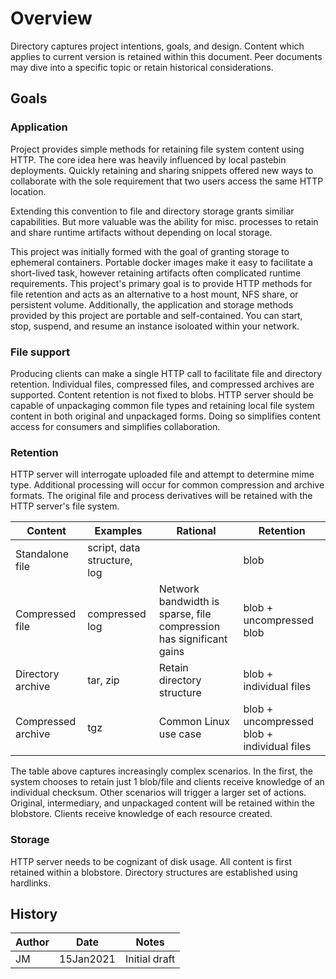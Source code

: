 # Overview

Directory captures project intentions, goals, and design.  Content which applies to current version is retained within this document.  Peer documents may dive into a specific topic or retain historical considerations.

## Goals

### Application 

Project provides simple methods for retaining file system content using HTTP.  The core idea here was heavily influenced by local pastebin deployments.  Quickly retaining and sharing snippets offered new ways to collaborate with the sole requirement that two users access the same HTTP location.  

Extending this convention to file and directory storage grants similiar  capabilities.  But more valuable was the ability for misc. processes to retain and share runtime artifacts without depending on local storage.  

This project was initially formed with the goal of granting storage to ephemeral containers.  Portable docker images make it easy to facilitate a short-lived task, however retaining artifacts often complicated runtime requirements.  This project's primary goal is to provide HTTP methods for file retention and acts as an alternative to a host mount, NFS share, or persistent volume.  Additionally, the application and storage methods provided by this project are portable and self-contained.  You can start, stop, suspend, and resume an instance isoloated within your network.

### File support

Producing clients can make a single HTTP call to facilitate file and directory retention.  Individual files, compressed files, and compressed archives are supported.  Content retention is not fixed to blobs.  HTTP server should be capable of unpackaging common file types and retaining local file system content in both original and unpackaged forms.  Doing so simplifies content access for consumers and simplifies collaboration.

### Retention

HTTP server will interrogate uploaded file and attempt to determine mime type.  Additional processing will occur for common compression and archive formats.  The original file and process derivatives will be retained with the HTTP server's file system.  

Content             | Examples | Rational | Retention
--------------------|----------|----------|----------
Standalone file     | script, data structure, log | | blob
Compressed file     | compressed log | Network bandwidth is sparse, file compression has significant gains | blob + uncompressed blob
Directory archive   | tar, zip | Retain directory structure | blob + individual files
Compressed archive  | tgz      | Common Linux use case  | blob + uncompressed blob + individual files

The table above captures increasingly complex scenarios.  In the first, the system chooses to retain just 1 blob/file and clients receive knowledge of an individual checksum.  Other scenarios will trigger a larger set of actions.  Original, intermediary, and unpackaged content will be retained within the blobstore.  Clients receive knowledge of each resource created.

### Storage

HTTP server needs to be cognizant of disk usage.  All content is first retained within a blobstore.  Directory structures are established using hardlinks.  

## History

Author | Date       | Notes
-------|------------|------
JM     | 15Jan2021  | Initial draft